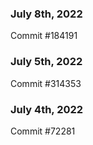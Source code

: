 ### July 8th, 2022

Commit #184191

### July 5th, 2022

Commit #314353


### July 4th, 2022

Commit #72281
